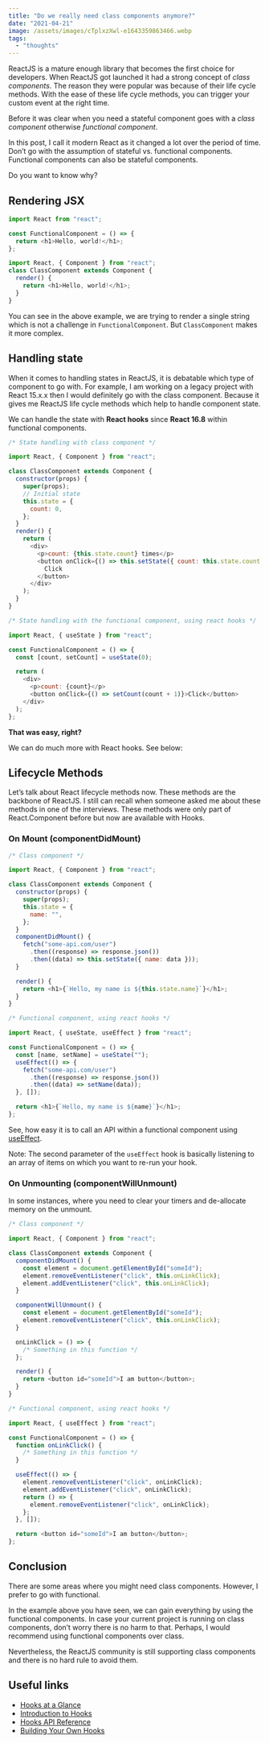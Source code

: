 ```yaml
---
title: "Do we really need class components anymore?"
date: "2021-04-21"
image: /assets/images/cTplxzXwl-e1643359863466.webp
tags:
  - "thoughts"
---
```


ReactJS is a mature enough library that becomes the first choice for developers. When ReactJS got launched it had a strong concept of _class components_. The reason they were popular was because of their life cycle methods. With the ease of these life cycle methods, you can trigger your custom event at the right time.

Before it was clear when you need a stateful component goes with a _class component_ otherwise _functional component_.

In this post, I call it modern React as it changed a lot over the period of time. Don’t go with the assumption of stateful vs. functional components. Functional components can also be stateful components.

Do you want to know why?

## Rendering JSX

```js
import React from "react";

const FunctionalComponent = () => {
  return <h1>Hello, world!</h1>;
};
```

```js
import React, { Component } from "react";
class ClassComponent extends Component {
  render() {
    return <h1>Hello, world!</h1>;
  }
}
```

You can see in the above example, we are trying to render a single string which is not a challenge in `FunctionalComponent`. But `ClassComponent` makes it more complex.

## Handling state

When it comes to handling states in ReactJS, it is debatable which type of component to go with. For example, I am working on a legacy project with React 15.x.x then I would definitely go with the class component. Because it gives me ReactJS life cycle methods which help to handle component state.

We can handle the state with **React hooks** since **React 16.8** within functional components.

```js
/* State handling with class component */

import React, { Component } from "react";

class ClassComponent extends Component {
  constructor(props) {
    super(props);
    // Initial state
    this.state = {
      count: 0,
    };
  }
  render() {
    return (
      <div>
        <p>count: {this.state.count} times</p>
        <button onClick={() => this.setState({ count: this.state.count + 1 })}>
          Click
        </button>
      </div>
    );
  }
}
```

```js
/* State handling with the functional component, using react hooks */

import React, { useState } from "react";

const FunctionalComponent = () => {
  const [count, setCount] = useState(0);

  return (
    <div>
      <p>count: {count}</p>
      <button onClick={() => setCount(count + 1)}>Click</button>
    </div>
  );
};
```

**That was easy, right?**

We can do much more with React hooks. See below:

## Lifecycle Methods

Let’s talk about React lifecycle methods now. These methods are the backbone of ReactJS. I still can recall when someone asked me about these methods in one of the interviews. These methods were only part of React.Component before but now are available with Hooks.

### On Mount (componentDidMount)

```js
/* Class component */

import React, { Component } from "react";

class ClassComponent extends Component {
  constructor(props) {
    super(props);
    this.state = {
      name: "",
    };
  }
  componentDidMount() {
    fetch("some-api.com/user")
      .then((response) => response.json())
      .then((data) => this.setState({ name: data }));
  }

  render() {
    return <h1>{`Hello, my name is ${this.state.name}`}</h1>;
  }
}
```

```js
/* Functional component, using react hooks */

import React, { useState, useEffect } from "react";

const FunctionalComponent = () => {
  const [name, setName] = useState("");
  useEffect(() => {
    fetch("some-api.com/user")
      .then((response) => response.json())
      .then((data) => setName(data));
  }, []);

  return <h1>{`Hello, my name is ${name}`}</h1>;
};
```

See, how easy it is to call an API within a functional component using [useEffect](https://reactjs.org/docs/hooks-reference.html#useeffect).

Note: The second parameter of the `useEffect` hook is basically listening to an array of items on which you want to re-run your hook.

### On Unmounting (componentWillUnmount)

In some instances, where you need to clear your timers and de-allocate memory on the unmount.

```js
/* Class component */

import React, { Component } from "react";

class ClassComponent extends Component {
  componentDidMount() {
    const element = document.getElementById("someId");
    element.removeEventListener("click", this.onLinkClick);
    element.addEventListener("click", this.onLinkClick);
  }

  componentWillUnmount() {
    const element = document.getElementById("someId");
    element.removeEventListener("click", this.onLinkClick);
  }

  onLinkClick = () => {
    /* Something in this function */
  };

  render() {
    return <button id="someId">I am button</button>;
  }
}
```

```js
/* Functional component, using react hooks */

import React, { useEffect } from "react";

const FunctionalComponent = () => {
  function onLinkClick() {
    /* Something in this function */
  }

  useEffect(() => {
    element.removeEventListener("click", onLinkClick);
    element.addEventListener("click", onLinkClick);
    return () => {
      element.removeEventListener("click", onLinkClick);
    };
  }, []);

  return <button id="someId">I am button</button>;
};
```

## Conclusion

There are some areas where you might need class components. However, I prefer to go with functional.

In the example above you have seen, we can gain everything by using the functional components. In case your current project is running on class components, don’t worry there is no harm to that. Perhaps, I would recommend using functional components over class.

Nevertheless, the ReactJS community is still supporting class components and there is no hard rule to avoid them.

## Useful links

- [Hooks at a Glance](https://reactjs.org/docs/hooks-overview.html)
- [Introduction to Hooks](https://reactjs.org/docs/hooks-intro.html)
- [Hooks API Reference](https://reactjs.org/docs/hooks-reference.html)
- [Building Your Own Hooks](https://reactjs.org/docs/hooks-custom.html)
